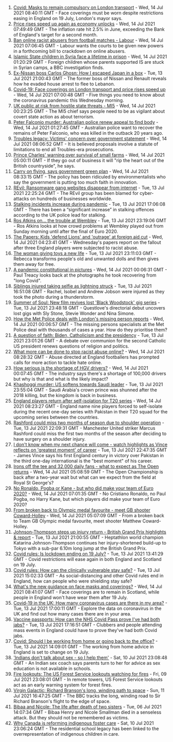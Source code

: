 1. [Covid: Masks to remain compulsory on London transport](https://www.bbc.co.uk/news/uk-england-london-57826331) - Wed, 14 Jul 2021 08:40:11 GMT - Face coverings must be worn despite restrictions easing in England on 19 July, London's mayor says.
2. [Price rises speed up again as economy unlocks](https://www.bbc.co.uk/news/business-57826826) - Wed, 14 Jul 2021 07:49:49 GMT - The inflation rate hit 2.5% in June, exceeding the Bank of England's target for a second month.
3. [Ban online racist abusers from football matches - Labour](https://www.bbc.co.uk/news/uk-politics-57828402) - Wed, 14 Jul 2021 07:06:45 GMT - Labour wants the courts to be given new powers in a forthcoming bill to crackdown on online abusers.
4. [Islamic State children in Syria face a lifetime in prison](https://www.bbc.co.uk/news/world-middle-east-57829441) - Wed, 14 Jul 2021 01:20:29 GMT - Foreign children whose parents supported IS are stuck in Syrian camps, a BBC investigation finds.
5. [Ex-Nissan boss Carlos Ghosn: How I escaped Japan in a box](https://www.bbc.co.uk/news/business-57760993) - Tue, 13 Jul 2021 21:00:43 GMT - The former boss of Nissan and Renault reveals how he evaded house arrest to flee to Lebanon.
6. [Covid-19: Face coverings on London transport and price rises speed up](https://www.bbc.co.uk/news/uk-57827239) - Wed, 14 Jul 2021 07:00:48 GMT - Five things you need to know about the coronavirus pandemic this Wednesday morning.
7. [UK public at risk from hostile state threats - MI5](https://www.bbc.co.uk/news/uk-57829261) - Wed, 14 Jul 2021 00:23:25 GMT - The MI5 chief says people need to be as vigilant about covert state action as about terrorism.
8. [Peter Falconio murder: Australian police renew appeal to find body](https://www.bbc.co.uk/news/world-australia-57830808) - Wed, 14 Jul 2021 01:27:45 GMT - Australian police want to recover the remains of Peter Falconio, who was killed in the outback 20 years ago.
9. [Troubles legacy: Victims' concern over government statement](https://www.bbc.co.uk/news/uk-northern-ireland-57829037) - Wed, 14 Jul 2021 08:06:52 GMT - It is believed proposals involve a statute of limitations to end all Troubles-era prosecutions.
10. [Prince Charles' warning over survival of small farms](https://www.bbc.co.uk/news/uk-57826560) - Wed, 14 Jul 2021 05:00:11 GMT - If they go out of business it will "rip the heart out of the British countryside", he says.
11. [Carry on flying, says government green plan](https://www.bbc.co.uk/news/business-57830168) - Wed, 14 Jul 2021 08:33:15 GMT - The policy has been ridiculed by environmentalists who say the government is putting too much faith in innovation.
12. [REvil: Ransomware gang websites disappear from internet](https://www.bbc.co.uk/news/technology-57826851) - Tue, 13 Jul 2021 22:25:24 GMT - The REvil group has been blamed for cyber-attacks on hundreds of businesses worldwide.
13. [Stalking incidents increase during pandemic](https://www.bbc.co.uk/news/uk-57756992) - Tue, 13 Jul 2021 17:06:08 GMT - There has been a “significant increase” in stalking offences according to the UK police lead for stalking.
14. [Ros Atkins on... the trouble at Wembley](https://www.bbc.co.uk/news/uk-57829412) - Tue, 13 Jul 2021 23:19:06 GMT - Ros Atkins looks at how crowd problems at Wembley played out from Sunday morning until after the final of Euro 2020.
15. [The Papers: Kids 'defend Lions' and 'outrage' at foreign aid cut](https://www.bbc.co.uk/news/blogs-the-papers-57829949) - Wed, 14 Jul 2021 04:23:41 GMT - Wednesday's papers report on the fallout after three England players were subjected to racist abuse.
16. [The woman giving toys a new life](https://www.bbc.co.uk/news/world-europe-57808946) - Tue, 13 Jul 2021 23:11:03 GMT - Rebecca transforms people's old and unwanted dolls and then gives them away for free.
17. [A pandemic constitutional in pictures](https://www.bbc.co.uk/news/in-pictures-57819761) - Wed, 14 Jul 2021 00:06:31 GMT - Paul Treacy looks back at the photographs he took recovering from "long Covid".
18. [Siblings injured taking selfie as lightning struck](https://www.bbc.co.uk/news/uk-england-london-57825759) - Tue, 13 Jul 2021 16:51:08 GMT - Rachel, Isobel and Andrew Jobson were injured as they took the photo during a thunderstorm.
19. [Summer of Soul: New film revives lost 'Black Woodstock' gig series](https://www.bbc.co.uk/news/entertainment-arts-57803091) - Tue, 13 Jul 2021 23:48:18 GMT - Questlove's directorial debut uncovers lost gigs with Sly Stone, Stevie Wonder and Nina Simone.
20. [How the Met Police deals with London's missing person reports](https://www.bbc.co.uk/news/uk-england-london-57762720) - Wed, 14 Jul 2021 00:06:57 GMT - The missing persons specialists at the Met Police deal with thousands of cases a year. How do they prioritise them?
21. [A question of faith: Biden, Catholicism and the presidency](https://www.bbc.co.uk/news/world-us-canada-57825309) - Tue, 13 Jul 2021 23:01:26 GMT - A debate over communion for the second Catholic US president renews questions of religion and politics.
22. [What more can be done to stop racist abuse online?](https://www.bbc.co.uk/news/uk-politics-57820048) - Wed, 14 Jul 2021 08:28:32 GMT - Abuse directed at England footballers has prompted calls for more action to tackle hate online.
23. [How serious is the shortage of HGV drivers?](https://www.bbc.co.uk/news/57810729) - Wed, 14 Jul 2021 00:07:45 GMT - The industry says there's a shortage of 100,000 drivers but why is that and what is the likely impact?
24. [Khashoggi murder: US softens towards Saudi leader](https://www.bbc.co.uk/news/world-middle-east-57760786) - Tue, 13 Jul 2021 23:55:04 GMT - Saudi Arabia's crown prince was shunned after the 2018 killing, but the kingdom is back in business.
25. [England players return after self-isolation for T20 series](https://www.bbc.co.uk/sport/cricket/57831813) - Wed, 14 Jul 2021 08:23:27 GMT - England name nine players forced to self-isolate during the recent one-day series with Pakistan in their T20 squad for the upcoming series between the countries.
26. [Rashford could miss two months of season due to shoulder operation](https://www.bbc.co.uk/sport/football/57829927) - Tue, 13 Jul 2021 22:09:31 GMT - Manchester United striker Marcus Rashford could miss the first two months of the season after deciding to have surgery on a shoulder injury.
27. [I don't know when my next chance will come - watch highlights as Vince reflects on 'greatest moment' of career](https://www.bbc.co.uk/sport/cricket/57830331) - Tue, 13 Jul 2021 22:47:35 GMT - James Vince says his first England century in victory over Pakistan in the third one-day international is the "best moment" of his career.
28. [Irons off the tee and 32,000 daily fans - what to expect as The Open returns](https://www.bbc.co.uk/sport/golf/57822490) - Wed, 14 Jul 2021 05:08:59 GMT - The Open Championship is back after a two-year wait but what can we expect from the field at Royal St George's?
29. [No Ronaldo, Pogba or Kane - but who did make your team of Euro 2020?](https://www.bbc.co.uk/sport/football/57785782) - Wed, 14 Jul 2021 07:01:35 GMT - No Cristiano Ronaldo, no Paul Pogba, no Harry Kane, but which players did make your team of Euro 2020?
30. [From broken back to Olympic medal favourite - meet GB shooter Coward-Holley](https://www.bbc.co.uk/sport/olympics/57823634) - Wed, 14 Jul 2021 05:07:09 GMT - From a broken back to Team GB Olympic medal favourite, meet shooter Matthew Coward-Holley.
31. [Johnson-Thompson steps up injury return - British Grand Prix highlights & report](https://www.bbc.co.uk/sport/athletics/57824705) - Tue, 13 Jul 2021 21:00:55 GMT - Heptathlon world champion Katarina Johnson-Thompson continues her injury-shortened build-up to Tokyo with a sub-par 6.10m long jump at the British Grand Prix.
32. [Covid rules: Is lockdown ending on 19 July?](https://www.bbc.co.uk/news/explainers-52530518) - Tue, 13 Jul 2021 13:41:29 GMT - Covid restrictions will ease again in both England and Scotland on 19 July.
33. [Covid rules: How can the clinically vulnerable stay safe?](https://www.bbc.co.uk/news/health-51997151) - Tue, 13 Jul 2021 15:02:33 GMT - As social-distancing and other Covid rules end in England, how can people who were shielding stay safe?
34. [What's the new guidance on face masks and coverings?](https://www.bbc.co.uk/news/health-51205344) - Wed, 14 Jul 2021 08:41:07 GMT - Face coverings are to remain in Scotland, while people in England won't have wear them after 19 July.
35. [Covid-19 in the UK: How many coronavirus cases are there in my area?](https://www.bbc.co.uk/news/uk-51768274) - Tue, 13 Jul 2021 17:00:11 GMT - Explore the data on coronavirus in the UK and find out how many cases there are in your area.
36. [Vaccine passports: How can the NHS Covid Pass prove I've had both jabs?](https://www.bbc.co.uk/news/explainers-55718553) - Tue, 13 Jul 2021 17:16:51 GMT - Clubbers and people attending mass events in England could have to prove they've had both Covid jabs.
37. [Covid: Should I be working from home or going back to the office?](https://www.bbc.co.uk/news/business-52567567) - Tue, 13 Jul 2021 14:09:01 GMT - The working from home advice in England is set to change on 19 July.
38. ['Indians don't talk about sex - so I help them'](https://www.bbc.co.uk/news/stories-56838660) - Sat, 10 Jul 2021 23:08:48 GMT - An Indian sex coach says parents turn to her for advice as sex education is not available in schools.
39. [Fire lookouts: The US Forest Service lookouts watching for fires](https://www.bbc.co.uk/news/world-us-canada-57626403) - Fri, 09 Jul 2021 23:08:01 GMT - In remote towers, US Forest Service lookouts act as an early warning system for forest fires.
40. [Virgin Galactic: Richard Branson's long, winding path to space](https://www.bbc.co.uk/news/science-environment-57798167) - Sun, 11 Jul 2021 16:47:25 GMT - The BBC tracks the long, winding road to Sir Richard Branson's flight to the edge of space.
41. [Bibaa and Nicole: The life after death of two sisters](https://www.bbc.co.uk/news/uk-england-london-57679755) - Tue, 06 Jul 2021 14:07:34 GMT - Bibaa Henry and Nicole Smallman died in a senseless attack. But they should not be remembered as victims.
42. [Why Canada is reforming indigenous foster care](https://www.bbc.co.uk/news/world-us-canada-57646170) - Sat, 10 Jul 2021 23:06:24 GMT - The residential school legacy has been linked to the overrepresentation of indigenous children in care.
